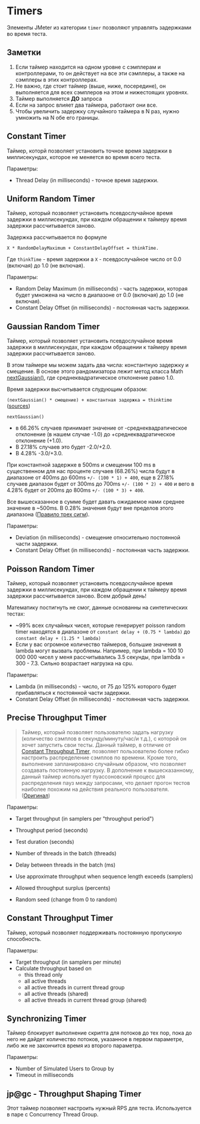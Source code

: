 # Timers

Элементы JMeter из категории `timer` позволяют управлять задержками во время теста.

## Заметки
1. Если таймер находится на одном уровне с сэмплерам и контроллерами, то он действует на все эти сэмплеры, а также на 
сэмплеры в этих контроллерах.
2. Не важно, где стоит таймер (выше, ниже, посередине), он выполняется для всех сэмплеров на этом и нижестоящих уровнях.
3. Таймер выполняется **ДО** запроса
4. Если на запрос влияет два таймера, работают они все.
5. Чтобы увеличить задержку случайного таймера в N раз, нужно умножить на N обе его границы.

## Constant Timer
Таймер, которй позволяет установить точное время задержки в миллисекундах, которое не меняется во время всего теста.

Параметры: 
* Thread Delay (in milliseconds) - точное время задержки.

## Uniform Random Timer
Таймер, который позволяет установить псевдослучайное время задержки в миллисекундах, при каждом обращении к таймеру
время задержки рассчитывается заново.

Задержка рассчитывается по формуле

`X * RandomDelayMaximum + ConstantDelayOffset = thinkTime.`

Где `thinkTime` - время задержки а `X` - псевдослучайное число от 0.0 (включая) до 1.0 (не включая).

Параметры:
* Random Delay Maximum (in milliseconds) - часть задержки, которая будет умножена на число в диапазоне от 0.0 (включая) 
до 1.0 (не включая).
* Constant Delay Offset (in milliseconds) - постоянная часть задержки.

## Gaussian Random Timer
Таймер, который позволяет установить псевдослучайное время задержки в миллисекундах, при каждом обращении к таймеру
время задержки рассчитывается заново.

В этом таймере мы можем задать два числа: константную задержку и смещение. 
В основе этого рандомизатора лежит метод класса Math 
[nextGaussian()](https://docs.oracle.com/javase/8/docs/api/java/util/Random.html#nextGaussian--), где 
среднеквадратическое отклонение равно 1.0.

Время задержки высчитывается слудующим образом:

`(nextGaussian() * смещение) + константная задержка = thinktime`
([sources](https://github.com/apache/jmeter/blob/master/src/components/src/main/java/org/apache/jmeter/timers/GaussianRandomTimer.java))

`nextGaussian()`  
* в 66.26% случаев принимает значение от -среднеквадратическое отклонение (в нашем случае -1.0) до 
+среднеквадратическое отклонение (+1.0).
* В 27.18% случаев это будет -2.0/+2.0.
* В 4.28% -3.0/+3.0.

При константной задержке в 500ms и смещении 100 ms в существенном для нас проценте случаев (68.26%) числа будут в 
диапазоне от 400ms до 600ms `+/- (100 * 1) + 400`, 
еще в 27.18% случаев диапазон будет от 300ms до 700ms `+/- (100 * 2) + 400` 
и вего в 4.28% будет от 200ms до 800ms `+/- (100 * 3) + 400`. 

Все вышесказанное в сумме будет давать ожидаемое нами среднее значение в ~500ms.
В 0.28% значения будут вне пределов этого диапазона 
([Правило трех сигм](https://wiki.loginom.ru/articles/3-sigma-rule.html)).

Параметры:
* Deviation (in milliseconds) - смещение относительно постоянной части задержки.
* Constant Delay Offset (in milliseconds) - постоянная часть задержки. 

## Poisson Random Timer
Таймер, который позволяет установить псевдослучайное время задержки в миллисекундах, при каждом обращении к таймеру
время задержки рассчитывается заново.
Всем добрый день!

Математику постигнуть не смог, данные основанны на синтетических тестах:
* ~99% всех случайных чисел, которые генерирует poisson random timer находятся в диапазоне от 
`constant delay + (0.75 * lambda)` до `constant delay + (1.25 * lambda)`
* Если у вас огромное количество таймеров, большие значения в lambda могут вызвать проблемы. 
Например, при lambda = 100 10 000 000 чисел у меня рассчитывались 3.5 секунды, при lambda = 300 - 7.3. 
Сильно возрастает нагрузка на cpu.

Параметры:
* Lambda (in milliseconds) - число, от 75 до 125% которого будет прибавляться к постоянной части задержки.
* Constant Delay Offset (in milliseconds) - постоянная часть задержки. 

## Precise Throughput Timer

>Таймер, который позволяет пользователю задать нагрузку (количество сэмплов в секунду/минуту/час/и т.д.), с которой он 
>хочет запустить свои тесты. Данный таймер, в отличие от [Constant Throughput Timer](#ConstantThroughputTimer), позволяет пользователю более гибко 
>настроить распределение сэмплов по времени. Кроме того, выполнение запланировано случайным образом, что позволяет 
>создавать постоянную нагрузку. В дополнение к вышесказанному, данный таймер использует пуассоновский процесс для 
>распределения пауз между запросами, что делает прогон тестов наиболее похожим на действия реального пользователя.
([Оригинал](https://itnan.ru/post.php?c=1&p=351018)) 

Параметры:
* Target throughput (in samplers per "throughput period")
* Throughput period (seconds)
* Test duration (seconds)

* Number of threads in the batch (threads)
* Delay between threads in the batch (ms)
* Use approximate throughput when sequence length exceeds (samplers)
* Allowed throughput surplus (percents)
* Random seed (change from 0 to random)

## Constant Throughput Timer

Таймер, который позволяет поддерживать постоянную пропускную способность.

Параметры:
* Target throughput (in samplers per minute)
* Calculate throughput based on
    * this thread only
    * all active threads
    * all active threads in current thread group
    * all active threads (shared)     
    * all active threads in current thread group (shared)

## Synchronizing Timer 

Таймер блокирует выполнение скрипта для потоков до тех пор, пока до него не дайдет количество потоков, указанное
в первом параметре, либо же не закончится время из второго параметра.

Параметры:
* Number of Simulated Users to Group by
* Timeout in milliseconds

## jp@gc - Throughput Shaping Timer

Этот таймер позволяет настроить нужный RPS для теста. Используется в паре с Concurrency Thread Group.

